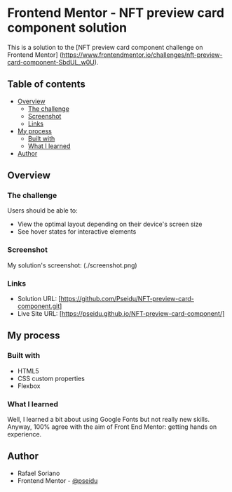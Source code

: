 # Frontend Mentor - NFT preview card component solution

This is a solution to the [NFT preview card component challenge on Frontend Mentor]
(https://www.frontendmentor.io/challenges/nft-preview-card-component-SbdUL_w0U).

## Table of contents

- [Overview](#overview)
  - [The challenge](#the-challenge)
  - [Screenshot](#screenshot)
  - [Links](#links)
- [My process](#my-process)
  - [Built with](#built-with)
  - [What I learned](#what-i-learned)
- [Author](#author)

## Overview

### The challenge
Users should be able to:
- View the optimal layout depending on their device's screen size
- See hover states for interactive elements

### Screenshot
My solution's screenshot:
(./screenshot.png)

### Links

- Solution URL: [https://github.com/Pseidu/NFT-preview-card-component.git]
- Live Site URL: [https://pseidu.github.io/NFT-preview-card-component/]

## My process

### Built with
- HTML5
- CSS custom properties
- Flexbox

### What I learned
Well, I learned a bit about using Google Fonts but not really new skills. Anyway, 100% agree with the aim of Front End Mentor: getting hands on experience.

## Author
- Rafael Soriano
- Frontend Mentor - [@pseidu](https://www.frontendmentor.io/profile/pseidu)
